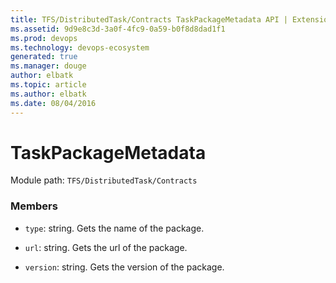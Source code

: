 ```yaml
---
title: TFS/DistributedTask/Contracts TaskPackageMetadata API | Extensions for Visual Studio Team Services
ms.assetid: 9d9e8c3d-3a0f-4fc9-0a59-b0f8d8dad1f1
ms.prod: devops
ms.technology: devops-ecosystem
generated: true
ms.manager: douge
author: elbatk
ms.topic: article
ms.author: elbatk
ms.date: 08/04/2016
---
```


# TaskPackageMetadata

Module path: `TFS/DistributedTask/Contracts`


### Members

* `type`: string. Gets the name of the package.

* `url`: string. Gets the url of the package.

* `version`: string. Gets the version of the package.

